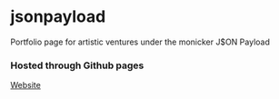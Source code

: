 # jsonpayload
Portfolio page for artistic ventures under the monicker J$ON Payload

### Hosted through Github pages
[Website](http://jasonworden.com/jsonpayload)